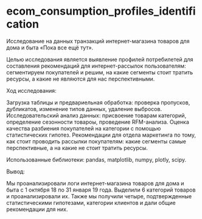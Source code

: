 # ecom_consumption_profiles_identification

Исследование на данных транзакций интернет-магазина товаров для дома и быта «Пока все ещё тут».

Целью исследования является выявление профилей потребилетей для составления рекомендаций для интернет-рассылок пользователям: сегментируем покупателей и решим, на какие сегменты стоит тратить ресурсы, а какие не являются для нас перспективными.

Ход исследования:

Загрузка таблицы и предвариельная обработка: проверка пропусков, дубликатов, изменение типов данных, удаление выбросов.
Исследовательский анализ данных: присвоение товарам категорий, определение сезонности товароы, проведение RFM-анализа.
Оценка качества разбиения покупателей на категории с помощью статистических гипотез.
Рекомендации для отдела маркетинга по тому, как стоит проводить рассылки покупателям: какие сегменты самые перспективные, а на какие не стоит тратить ресурсы.

Использованные библиотеки: pandas, matplotlib, numpy, plotly, scipy.

Вывод:

Мы проанализировали логи интернет-магазина товаров для дома и быта с 1 октября 18 по 31 января 19 года. Выделили 6 категорий товаров и проанализировали их. Также мы получили четыре, подтвержденные статистическими гипотезами, категории клиентов и дали общие рекомендации для них.
